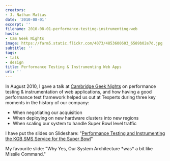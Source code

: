 ```yaml
---
creators:
- J. Nathan Matias
date: '2010-08-01'
excerpt: ''
filename: 2010-08-01-performance-testing-instrumenting-web
hosts:
- Cam Geek Nights
image: https://farm5.static.flickr.com/4073/4853600603_6589b02e7d.jpg
subtitle: ''
tags:
- talk
- design
title: Performance Testing & Instrumenting Web Apps
uri: ''
---
```


<p>In August 2010, I gave a talk at <a href="http://cambridgegeeknights.net/">Cambridge Geek Nights</a> on performance testing &amp; instrumentation of web applications, and how having a good performance test framework helped us out at Texperts during three key moments in the history of our company:</p>
<ul><li> When negotiating our acquisition</li>
<li> When deploying on new hardware clusters into new regions </li>
<li> When scaling our system to handle Super Bowl level traffic</li></ul>

<p>I have put the slides on Slideshare: "<a href="http://www.slideshare.net/natematias/performance-testing-and-instrumenting-the-kgb-sms-service-for-the-super-bowl-6127788">Performance Testing and Instrumenting the KGB SMS Service for the Super Bowl</a>"</p>
<p>My favourite slide: "Why Yes, Our System Architecture *was* a bit like Missile Command."</p>